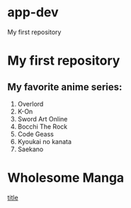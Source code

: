 # app-dev
My first repository
# My first repository
## My favorite anime series:
1. Overlord
2. K-On
3. Sword Art Online
4. Bocchi The Rock
5. Code Geass
6. Kyoukai no kanata
7. Saekano

# Wholesome Manga
[title](https://manganato.com/manga-ja987209)
